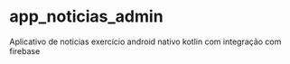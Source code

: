 # app_noticias_admin
Aplicativo de noticias exercício android nativo kotlin com integração com firebase
